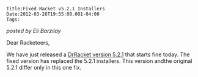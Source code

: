 
    Title:Fixed Racket v5.2.1 Installers
    Date:2012-03-26T19:55:00.001-04:00
    Tags:

*posted by Eli Barzilay*



Dear Racketeers,



We have just released a [DrRacket version 5.2.1](http://racket-lang.org/download/) that starts fine today. The fixed version has replaced the 5.2.1 installers. This version andthe original 5.2.1 differ only in this one fix.


